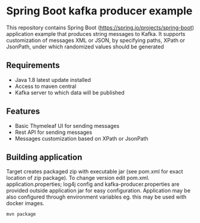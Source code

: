 Spring Boot kafka producer example
==========

This repository contains Spring Boot (https://spring.io/projects/spring-boot) 
application example that produces string messages to Kafka. It supports 
customization of messages XML or JSON, by specifying paths, XPath or JsonPath, under 
which randomized values should be generated

Requirements
----------
* Java 1.8 latest update installed
* Access to maven central
* Kafka server to which data will be published

Features
----------
* Basic Thymeleaf UI for sending messages
* Rest API for sending messages
* Messages customization based on XPath or JsonPath

Building application
----------
Target creates packaged zip with executable jar (see pom.xml for exact location of zip package).
To change version edit pom.xml. application.properties; log4j config and kafka-producer.properties 
are provided outside application jar for easy configuration. Application may be also 
configured through environment variables eg. this may be used with docker images. 

```bash
mvn package
```